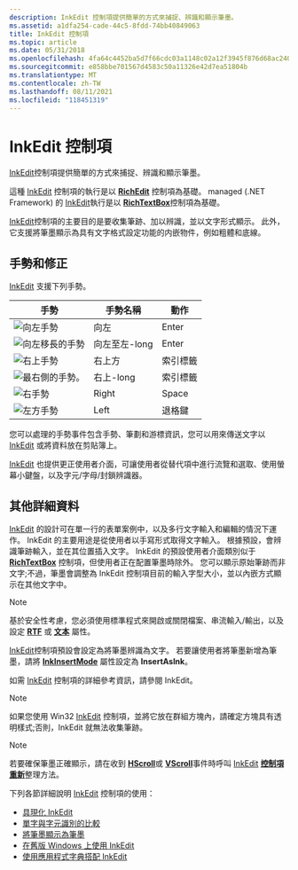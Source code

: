 ```yaml
---
description: InkEdit 控制項提供簡單的方式來捕捉、辨識和顯示筆墨。
ms.assetid: a1dfa254-cade-44c5-8fdd-74bb40849063
title: InkEdit 控制項
ms.topic: article
ms.date: 05/31/2018
ms.openlocfilehash: 4fa64c4452ba5d7f66cdc03a1148c02a12f3945f876d68ac240ff4473e8d50bd
ms.sourcegitcommit: e858bbe701567d4583c50a11326e42d7ea51804b
ms.translationtype: MT
ms.contentlocale: zh-TW
ms.lasthandoff: 08/11/2021
ms.locfileid: "118451319"
---
```

# <a name="inkedit-control"></a>InkEdit 控制項

[InkEdit](inkedit-control-reference.md)控制項提供簡單的方式來捕捉、辨識和顯示筆墨。

這種 [InkEdit](inkedit-control-reference.md) 控制項的執行是以 [**RichEdit**](/windows/desktop/api/richole/nn-richole-iricheditole) 控制項為基礎。 managed (.NET Framework) 的 [InkEdit](/previous-versions/ms835842(v=msdn.10))執行是以 [**RichTextBox**](/previous-versions/windows/)控制項為基礎。

[InkEdit](inkedit-control-reference.md)控制項的主要目的是要收集筆跡、加以辨識，並以文字形式顯示。 此外，它支援將筆墨顯示為具有文字格式設定功能的内嵌物件，例如粗體和底線。

## <a name="gestures-and-correction"></a>手勢和修正

[InkEdit](inkedit-control-reference.md) 支援下列手勢。



| 手勢                                                                    | 手勢名稱              | 動作               |
|----------------------------------------------------------------------------|---------------------------|----------------------|
| ![向左手勢](images/d8b00c0a-f450-4f71-980f-3bca1b558e4c.gif)      | 向左<br/>      | Enter<br/>     |
| ![向左移長的手勢](images/b8cb23b5-b947-477d-922f-2ffb42756804.gif) | 向左至左-long<br/> | Enter<br/>     |
| ![右上手勢](images/02c34d24-c2d7-404f-b99a-742ba6de7f0c.gif)       | 右上方<br/>       | 索引標籤<br/>       |
| ![最右側的手勢。](images/5e3522d3-2920-4a86-86ae-f29b01d93993.gif) | 右上-long<br/>  | 索引標籤<br/>       |
| ![右手勢](images/864cf4e1-2619-49cf-ac96-72994232e465.jpg)          | Right<br/>          | Space<br/>     |
| ![左方手勢](images/ce60cc20-1769-428d-80de-7f47c86021fb.jpg)           | Left<br/>           | 退格鍵<br/> |



 

您可以處理的手勢事件包含手勢、筆劃和游標資訊，您可以用來傳送文字以 [InkEdit](inkedit-control-reference.md) 或將資料放在剪貼簿上。

[InkEdit](inkedit-control-reference.md) 也提供更正使用者介面，可讓使用者從替代項中進行流覽和選取、使用螢幕小鍵盤，以及字元/字母/封鎖辨識器。

## <a name="other-details"></a>其他詳細資料

[InkEdit](inkedit-control-reference.md) 的設計可在單一行的表單案例中，以及多行文字輸入和編輯的情況下運作。 InkEdit 的主要用途是從使用者以手寫形式取得文字輸入。 根據預設，會辨識筆跡輸入，並在其位置插入文字。 InkEdit 的預設使用者介面類別似于 [**RichTextBox**](/previous-versions/windows/) 控制項，但使用者正在配置筆墨時除外。 您可以顯示原始筆跡而非文字;不過，筆墨會調整為 InkEdit 控制項目前的輸入字型大小，並以內嵌方式顯示在其他文字中。

> [!Note]  
> 基於安全性考慮，您必須使用標準程式來開啟或關閉檔案、串流輸入/輸出，以及設定 [**RTF**](/windows/desktop/api/inked/nf-inked-iinkedit-get_selrtf) 或 [**文本**](/windows/desktop/api/inked/nf-inked-iinkedit-get_seltext) 屬性。

 

[InkEdit](inkedit-control-reference.md)控制項預設會設定為將筆墨辨識為文字。 若要讓使用者將筆墨新增為筆墨，請將 [**InkInsertMode**](/windows/desktop/api/inked/nf-inked-iinkedit-get_inkinsertmode) 屬性設定為 **InsertAsInk**。

如需 [InkEdit](inkedit-control-reference.md) 控制項的詳細參考資訊，請參閱 InkEdit。

> [!Note]  
> 如果您使用 Win32 [InkEdit](inkedit-control-reference.md) 控制項，並將它放在群組方塊內，請確定方塊具有透明樣式;否則，InkEdit 就無法收集筆跡。

 

> [!Note]  
> 若要確保筆墨正確顯示，請在收到 [**HScroll**](/dotnet/api/system.windows.forms.richtextbox.hscroll?view=netcore-3.1)或 [**VScroll**](/dotnet/api/system.windows.forms.richtextbox.vscroll?view=netcore-3.1)事件時呼叫 [InkEdit](inkedit-control-reference.md) [**控制項重新**](/windows/desktop/api/inked/nf-inked-iinkedit-refresh)整理方法。

 

下列各節詳細說明 [InkEdit](inkedit-control-reference.md) 控制項的使用：

-   [具現化 InkEdit](instantiating-inkedit.md)
-   [單字與字元識別的比較](word-vs--character-recognition.md)
-   [將筆墨顯示為筆墨](displaying-ink-as-ink.md)
-   [在舊版 Windows 上使用 InkEdit](using-inkedit-on-earlier-versions-of-windows.md)
-   [使用應用程式字典搭配 InkEdit](using-an-application-dictionary-with-inkedit.md)

 

